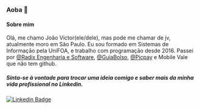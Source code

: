### Aoba 👋

#### Sobre mim

Olá, me chamo João Victor(ele/dele), mas pode me chamar de jv, atualmente moro em São Paulo.
Eu sou formado em Sistemas de Informaçāo pela UniFOA, e trabalho com programaçāo desde 2016. 
Passei por [@Radix Engenharia e Software](https://github.com/radixeng), [@GuiaBolso](https://github.com/GuiaBolso), [@Picpay](https://github.com/Picpay) e Mobile Vale que não tem github.

##### Sinta-se à vontade para trocar uma ideia comigo e saber mais da minha vida profissional no Linkedin.

[![Linkedin Badge](https://img.shields.io/badge/-LinkedIn-blue?style=flat-square&logo=Linkedin&logoColor=white&link=https://www.linkedin.com/in/eduardo-martins-pinto-510188a1/)](https://www.linkedin.com/in/jvtnascimento/) 

